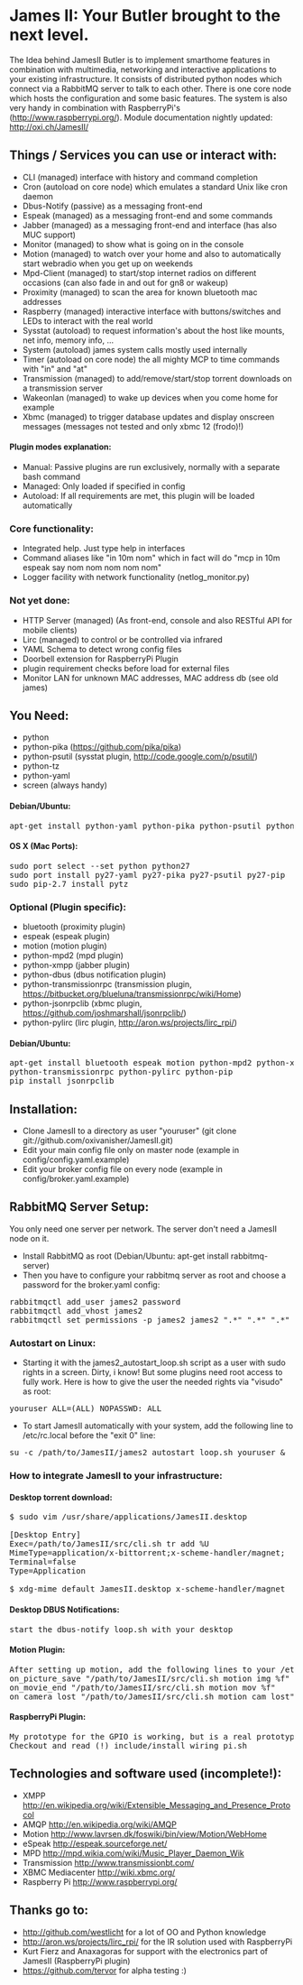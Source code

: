 # James II: Your Butler brought to the next level.
The Idea behind JamesII Butler is to implement smarthome features in combination with multimedia, networking and interactive applications to your existing infrastructure. It consists of distributed python nodes which connect via a RabbitMQ server to talk to each other. There is one core node which hosts the configuration and some basic features.
The system is also very handy in combination with RaspberryPi's (http://www.raspberrypi.org/).
Module documentation nightly updated: http://oxi.ch/JamesII/

## Things / Services you can use or interact with:
* CLI (managed) interface with history and command completion
* Cron (autoload on core node) which emulates a standard Unix like cron daemon
* Dbus-Notify (passive) as a messaging front-end
* Espeak (managed) as a messaging front-end and some commands
* Jabber (managed) as a messaging front-end and interface (has also MUC support)
* Monitor (managed) to show what is going on in the console
* Motion (managed) to watch over your home and also to automatically start webradio when you get up on weekends
* Mpd-Client (managed) to start/stop internet radios on different occasions (can also fade in and out for gn8 or wakeup)
* Proximity (managed) to scan the area for known bluetooth mac addresses
* Raspberry (managed) interactive interface with buttons/switches and LEDs to interact with the real world
* Sysstat (autoload) to request information's about the host like mounts, net info, memory info, ...
* System (autoload) james system calls mostly used internally
* Timer (autoload on core node) the all mighty MCP to time commands with "in" and "at"
* Transmission (managed) to add/remove/start/stop torrent downloads on a transmission server
* Wakeonlan (managed) to wake up devices when you come home for example
* Xbmc (managed) to trigger database updates and display onscreen messages (messages not tested and only xbmc 12 (frodo)!)

#### Plugin modes explanation:
* Manual: Passive plugins are run exclusively, normally with a separate bash command
* Managed: Only loaded if specified in config
* Autoload: If all requirements are met, this plugin will be loaded automatically

### Core functionality:
* Integrated help. Just type help in interfaces
* Command aliases like "in 10m nom" which in fact will do "mcp in 10m espeak say nom nom nom nom nom"
* Logger facility with network functionality (netlog_monitor.py)

### Not yet done:
* HTTP Server (managed) (As front-end, console and also RESTful API for mobile clients)
* Lirc (managed) to control or be controlled via infrared
* YAML Schema to detect wrong config files
* Doorbell extension for RaspberryPi Plugin
* plugin requirement checks before load for external files
* Monitor LAN for unknown MAC addresses, MAC address db (see old james)

## You Need:
* python
* python-pika (https://github.com/pika/pika)
* python-psutil (sysstat plugin, http://code.google.com/p/psutil/)
* python-tz
* python-yaml
* screen (always handy)

#### Debian/Ubuntu:
<pre>apt-get install python-yaml python-pika python-psutil python-tz</pre>

#### OS X (Mac Ports):
<pre>sudo port select --set python python27
sudo port install py27-yaml py27-pika py27-psutil py27-pip
sudo pip-2.7 install pytz</pre>

### Optional (Plugin specific):
* bluetooth (proximity plugin)
* espeak (espeak plugin)
* motion (motion plugin)
* python-mpd2 (mpd plugin)
* python-xmpp (jabber plugin)
* python-dbus (dbus notification plugin)
* python-transmissionrpc (transmission plugin, https://bitbucket.org/blueluna/transmissionrpc/wiki/Home)
* python-jsonrpclib (xbmc plugin, https://github.com/joshmarshall/jsonrpclib/)
* python-pylirc (lirc plugin, http://aron.ws/projects/lirc_rpi/)

#### Debian/Ubuntu:
<pre>apt-get install bluetooth espeak motion python-mpd2 python-xmpp python-dbus \
python-transmissionrpc python-pylirc python-pip
pip install jsonrpclib</pre>

## Installation:
* Clone JamesII to a directory as user "youruser" (git clone git://github.com/oxivanisher/JamesII.git)
* Edit your main config file only on master node (example in config/config.yaml.example)
* Edit your broker config file on every node (example in config/broker.yaml.example)

## RabbitMQ Server Setup:
You only need one server per network. The server don't need a JamesII node on it.
* Install RabbitMQ as root (Debian/Ubuntu: apt-get  install rabbitmq-server)
* Then you have to configure your rabbitmq server as root and choose a password for the broker.yaml config:
<pre>rabbitmqctl add_user james2 password
rabbitmqctl add_vhost james2
rabbitmqctl set_permissions -p james2 james2 ".*" ".*" ".*"</pre>

### Autostart on Linux:
* Starting it with the james2_autostart_loop.sh script as a user with sudo rights in a screen. Dirty, i know! But some plugins need root access to fully work. Here is how to give the user the needed rights via "visudo" as root:
<pre>youruser ALL=(ALL) NOPASSWD: ALL</pre>
* To start JamesII automatically with your system, add the following line to /etc/rc.local before the "exit 0" line:
<pre>su -c /path/to/JamesII/james2_autostart_loop.sh youruser &</pre>

### How to integrate JamesII to your infrastructure:
#### Desktop torrent download:
<pre>
$ sudo vim /usr/share/applications/JamesII.desktop

[Desktop Entry]
Exec=/path/to/JamesII/src/cli.sh tr add %U
MimeType=application/x-bittorrent;x-scheme-handler/magnet;
Terminal=false
Type=Application

$ xdg-mime default JamesII.desktop x-scheme-handler/magnet
</pre>

#### Desktop DBUS Notifications:
<pre>start the dbus-notify_loop.sh with your desktop</pre>

#### Motion Plugin:
<pre>After setting up motion, add the following lines to your /etc/motion/motion.conf:
on_picture_save "/path/to/JamesII/src/cli.sh motion img %f"
on_movie_end "/path/to/JamesII/src/cli.sh motion mov %f"
on_camera_lost "/path/to/JamesII/src/cli.sh motion cam_lost"
</pre>

#### RaspberryPi Plugin:
<pre>
My prototype for the GPIO is working, but is a real prototype. A schematic will follow sometimes.
Checkout and read (!) include/install_wiring_pi.sh
</pre>

## Technologies and software used (incomplete!):
* XMPP http://en.wikipedia.org/wiki/Extensible_Messaging_and_Presence_Protocol
* AMQP http://en.wikipedia.org/wiki/AMQP
* Motion http://www.lavrsen.dk/foswiki/bin/view/Motion/WebHome
* eSpeak http://espeak.sourceforge.net/
* MPD http://mpd.wikia.com/wiki/Music_Player_Daemon_Wik
* Transmission http://www.transmissionbt.com/
* XBMC Mediacenter http://wiki.xbmc.org/
* Raspberry Pi http://www.raspberrypi.org/

## Thanks go to:
* http://github.com/westlicht for a lot of OO and Python knowledge
* http://aron.ws/projects/lirc_rpi/ for the IR solution used with RaspberryPi
* Kurt Fierz and Anaxagoras for support with the electronics part of JamesII (RaspberryPi plugin)
* https://github.com/tervor for alpha testing :)